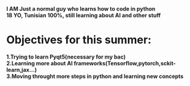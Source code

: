 **I AM Just a normal guy who learns how to code in python**             
**18 YO, Tunisian 100%, still learning about AI and other stuff**
# Objectives for this summer:
**1.Trying to learn Pyqt5(necessary for my bac)**      
**2.Learning more about AI frameworks(Tensorflow,pytorch,sckit-learn,jax...)**    
**3.Moving throught more steps in python and learning new concepts**
<!---- IF U CAN HELP ME,JUST CONTACT ME! !---->

